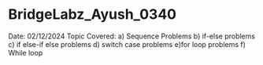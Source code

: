 # BridgeLabz_Ayush_0340

Date: 02/12/2024
Topic Covered: a) Sequence Problems b) if-else problems c) if else-if else problems d) switch case problems e)for loop problems f) While loop
